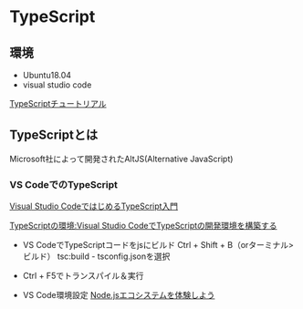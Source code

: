 # TypeScript

## 環境
- Ubuntu18.04
- visual studio code

[TypeScriptチュートリアル](https://qiita.com/ochiochi/items/efdaa0ae7d8c972c8103)

## TypeScriptとは
Microsoft社によって開発されたAltJS(Alternative JavaScript)

### VS CodeでのTypeScript
[Visual Studio CodeではじめるTypeScript入門](https://www.casleyconsulting.co.jp/blog/engineer/255/)

[TypeScriptの環境:Visual Studio CodeでTypeScriptの開発環境を構築する](https://maku.blog/p/ak7u3h3/)

- VS CodeでTypeScriptコードをjsにビルド
Ctrl + Shift + B（orターミナル>ビルド）
tsc:build - tsconfig.jsonを選択

- Ctrl + F5でトランスパイル＆実行

- VS Code環境設定
[Node.jsエコシステムを体験しよう](https://future-architect.github.io/typescript-guide/ecosystem.html)